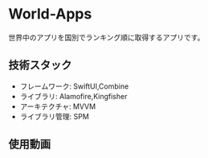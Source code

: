 # World-Apps
世界中のアプリを国別でランキング順に取得するアプリです。
## 技術スタック
- フレームワーク: SwiftUI,Combine
- ライブラリ: Alamofire,Kingfisher
- アーキテクチャ: MVVM
- ライブラリ管理: SPM
## 使用動画

